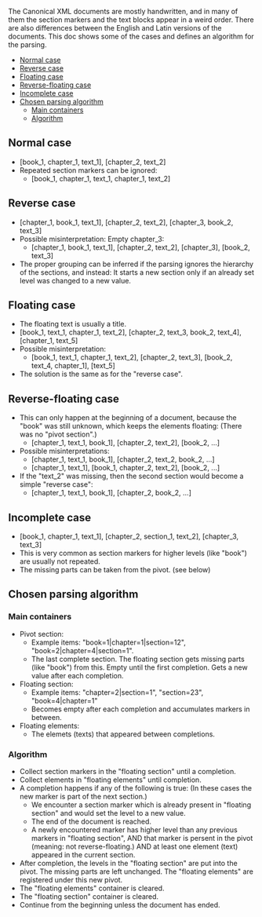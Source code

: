 The Canonical XML documents are mostly handwritten, and in many of them the
section markers and the text blocks appear in a weird order.
There are also differences between the English and Latin versions of the documents.
This doc shows some of the cases and defines an algorithm for the parsing.

- [Normal case](#normal-case)
- [Reverse case](#reverse-case)
- [Floating case](#floating-case)
- [Reverse-floating case](#reverse-floating-case)
- [Incomplete case](#incomplete-case)
- [Chosen parsing algorithm](#chosen-parsing-algorithm)
  - [Main containers](#main-containers)
  - [Algorithm](#algorithm)

## Normal case

- [book_1, chapter_1, text_1], [chapter_2, text_2]
- Repeated section markers can be ignored:
  - [book_1, chapter_1, text_1, chapter_1, text_2]

## Reverse case

- [chapter_1, book_1, text_1], [chapter_2, text_2], [chapter_3, book_2, text_3]
- Possible misinterpretation: Empty chapter_3:
  - [chapter_1, book_1, text_1], [chapter_2, text_2], [chapter_3], [book_2, text_3]
- The proper grouping can be inferred if the parsing ignores the hierarchy of the sections,
  and instead: It starts a new section only if an already set level was changed to
  a new value.

## Floating case

- The floating text is usually a title.
- [book_1, text_1, chapter_1, text_2], [chapter_2, text_3,
    book_2, text_4], [chapter_1, text_5]
- Possible misinterpretation:
  - [book_1, text_1, chapter_1, text_2], [chapter_2, text_3],
    [book_2, text_4, chapter_1], [text_5]
- The solution is the same as for the "reverse case".

## Reverse-floating case

- This can only happen at the beginning of a document, because the "book" was
  still unknown, which keeps the elements floating: (There was no "pivot section".)
  - [chapter_1, text_1, book_1], [chapter_2, text_2], [book_2, ...]
- Possible misinterpretations:
  - [chapter_1, text_1, book_1], [chapter_2, text_2, book_2, ...]
  - [chapter_1, text_1], [book_1, chapter_2, text_2], [book_2, ...]
- If the "text_2" was missing, then the second section would become a simple "reverse case":
  - [chapter_1, text_1, book_1], [chapter_2, book_2, ...]

## Incomplete case

- [book_1, chapter_1, text_1], [chapter_2, section_1, text_2], [chapter_3, text_3]
- This is very common as section markers for higher levels (like "book")
  are usually not repeated.
- The missing parts can be taken from the pivot. (see below)

## Chosen parsing algorithm

### Main containers

- Pivot section:
  - Example items: "book=1|chapter=1|section=12", "book=2|chapter=4|section=1".
  - The last complete section. The floating section gets missing parts (like "book") from this.
  Empty until the first completion. Gets a new value after each completion.
- Floating section:
  - Example items: "chapter=2|section=1", "section=23", "book=4|chapter=1"
  - Becomes empty after each completion and accumulates markers in between.
- Floating elements:
  - The elemets (texts) that appeared between completions.

### Algorithm

- Collect section markers in the "floating section" until a completion.
- Collect elements in "floating elements" until completion.
- A completion happens if any of the following is true: (In these cases the new marker is part of the next section.)
  - We encounter a section marker which is already present in "floating section"
    and would set the level to a new value.
  - The end of the document is reached.
  - A newly encountered marker has higher level than any previous markers in "floating section",
    AND that marker is persent in the pivot (meaning: not reverse-floating.)
    AND at least one element (text) appeared in the current section.
- After completion, the levels in the "floating section" are put into the pivot.
  The missing parts are left unchanged. The "floating elements" are registered under this new pivot.
- The "floating elements" container is cleared.
- The "floating section" container is cleared.
- Continue from the beginning unless the document has ended.
